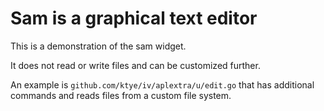# Sam is a graphical text editor

This is a demonstration of the sam widget.

It does not read or write files and can be customized further.

An example is `github.com/ktye/iv/aplextra/u/edit.go` that has additional commands
and reads files from a custom file system.
